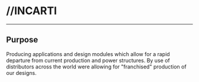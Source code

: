# //INCARTI
<hr>

<h2>Purpose</h2>
Producing applications and design modules which allow for a rapid departure from current production and power structures.
By use of distributors across the world were allowing for "franchised" production of our designs.

